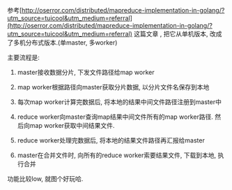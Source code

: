 参考[http://oserror.com/distributed/mapreduce-implementation-in-golang/?utm_source=tuicool&utm_medium=referral](http://oserror.com/distributed/mapreduce-implementation-in-golang/?utm_source=tuicool&utm_medium=referral)  这篇文章 , 把它从单机版本, 改成了多机分布式版本.(单master, 多worker)

主要流程是: 

1. master接收数据分片, 下发文件路径给map worker

2. map worker根据路径向master获取分片数据, 以分片文件名保存到本地

3. 每次map worker计算完数据后, 将本地的结果中间文件路径注册到master中
    
4. reduce worker向master查询map结果中间文件所有的map worker路径. 然后向map worker获取中间结果文件. 

5. reduce worker处理完数据后, 将本地的结果文件路径再汇报给master

6. master在合并文件时, 向所有的reduce worker索要结果文件, 下载到本地, 执行合并


功能比较low, 就图个好玩哈. 
